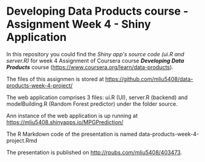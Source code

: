 # Developing Data Products course - Assignment Week 4 - Shiny Application

In this repository you could find the *Shiny app's source code (ui.R and server.R)* for week 4 Assignment of Coursera course ***Developing Data Products*** course (https://www.coursera.org/learn/data-products).

The files of this assignmen is stored at https://github.com/mliu5408/data-products-week-4-project/

The web application comprises 3 files: ui.R (UI), server.R (backend) and modelBuilding.R (Random Forest predictor) under the folder source. 

Ann instance of the web application is up running at https://mliu5408.shinyapps.io/MPGPrediction/ 

The R Markdown code of the presentation is named data-products-week-4-project.Rmd 

The presentation is published on http://rpubs.com/mliu5408/403473. 

